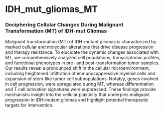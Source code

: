 # IDH_mut_gliomas_MT
### Deciphering Cellular Changes During Malignant Transformation (MT) of IDH-mut Gliomas
Malignant transformation (MT) of IDH-mutant gliomas is characterized by marked cellular and molecular alterations that drive disease progression and therapy resistance. To elucidate the dynamic changes associated with MT, we comprehensively analyzed cell populations, transcriptomic profiles, and functional phenotypes in pre- and post-transformation tumor samples. Our results reveal a pronounced shift in the cellular microenvironment, including heightened infiltration of immunosuppressive myeloid cells and expansion of stem-like tumor cell subpopulations. Notably, genes involved in cell progression, were upregulated during MT, whereas differentiation and T cell activation signatures were suppressed. These findings provide mechanistic insight into the cellular plasticity that underpins malignant progression in IDH-mutant gliomas and highlight potential therapeutic targets for intervention.
